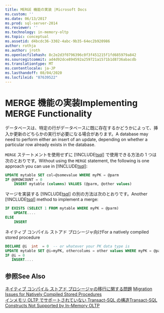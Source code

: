```yaml
---
title: MERGE 機能の実装 |Microsoft Docs
ms.custom: ''
ms.date: 06/13/2017
ms.prod: sql-server-2014
ms.reviewer: ''
ms.technology: in-memory-oltp
ms.topic: conceptual
ms.assetid: d4bcdc36-3302-4abc-9b35-64ec2b920986
author: rothja
ms.author: jroth
ms.openlocfilehash: 8c2e2d3f0796396c0f3f451215f1fd685979a842
ms.sourcegitcommit: ad4d92dce894592a259721a1571b1d8736abacdb
ms.translationtype: MT
ms.contentlocale: ja-JP
ms.lasthandoff: 08/04/2020
ms.locfileid: "87639522"
---
```

# <a name="implementing-merge-functionality"></a><span data-ttu-id="1dde8-102">MERGE 機能の実装</span><span class="sxs-lookup"><span data-stu-id="1dde8-102">Implementing MERGE Functionality</span></span>
  <span data-ttu-id="1dde8-103">データベースは、特定の行がデータベースに既に存在するかどうかによって、挿入か更新のどちらかの実行が必要になる場合があります。</span><span class="sxs-lookup"><span data-stu-id="1dde8-103">A database may need to perform either an insert of an update, depending on whether a particular row already exists in the database.</span></span>  
  
 <span data-ttu-id="1dde8-104">`MERGE` ステートメントを使用せずに [!INCLUDE[tsql](../../includes/tsql-md.md)] で使用できる方法の 1 つは次のとおりです。</span><span class="sxs-lookup"><span data-stu-id="1dde8-104">Without using the `MERGE` statement, the following is one approach you can use in [!INCLUDE[tsql](../../includes/tsql-md.md)]:</span></span>  
  
```sql  
UPDATE mytable SET col=@somevalue WHERE myPK = @parm  
IF @@ROWCOUNT = 0  
    INSERT mytable (columns) VALUES (@parm, @other values)  
```  
  
 <span data-ttu-id="1dde8-105">マージを実装する [!INCLUDE[tsql](../../includes/tsql-md.md)] の別の方法は次のとおりです。</span><span class="sxs-lookup"><span data-stu-id="1dde8-105">Another [!INCLUDE[tsql](../../includes/tsql-md.md)] method to implement a merge:</span></span>  
  
```sql  
IF EXISTS (SELECT 1 FROM mytable WHERE myPK = @parm)  
    UPDATE....  
ELSE  
    INSERT  
```  
  
 <span data-ttu-id="1dde8-106">ネイティブ コンパイル ストアド プロシージャ向け</span><span class="sxs-lookup"><span data-stu-id="1dde8-106">For a natively compiled stored procedure</span></span>  
  
```sql  
DECLARE @i  int  = 0  -- or whatever your PK data type is  
UPDATE mytable SET @i=myPK, othercolums = other values WHERE myPK = @parm  
IF @i = 0  
   INSERT....  
```  
  
## <a name="see-also"></a><span data-ttu-id="1dde8-107">参照</span><span class="sxs-lookup"><span data-stu-id="1dde8-107">See Also</span></span>  
 <span data-ttu-id="1dde8-108">[ネイティブ コンパイル ストアド プロシージャの移行に関する問題](migration-issues-for-natively-compiled-stored-procedures.md) </span><span class="sxs-lookup"><span data-stu-id="1dde8-108">[Migration Issues for Natively Compiled Stored Procedures](migration-issues-for-natively-compiled-stored-procedures.md) </span></span>  
 [<span data-ttu-id="1dde8-109">インメモリ OLTP でサポートされていない Transact-SQL の構造</span><span class="sxs-lookup"><span data-stu-id="1dde8-109">Transact-SQL Constructs Not Supported by In-Memory OLTP</span></span>](transact-sql-constructs-not-supported-by-in-memory-oltp.md)  
  
  

